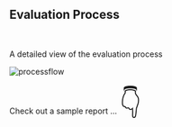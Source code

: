## Evaluation Process

<br>

A detailed view of the evaluation process

![processflow](images/processflow.png)

Check out a sample report ...
<span style='font-size:50px;'>&#128071;</span>
